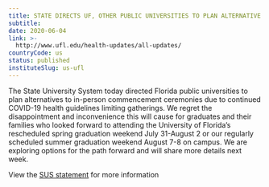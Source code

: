 ```yaml
---
title: STATE DIRECTS UF, OTHER PUBLIC UNIVERSITIES TO PLAN ALTERNATIVE SUMMER COMMENCEMENTS
subtitle: 
date: 2020-06-04
link: >-
  http://www.ufl.edu/health-updates/all-updates/
countryCode: us
status: published
instituteSlug: us-ufl
---
```

The State University System today directed Florida public universities to plan alternatives to in-person commencement ceremonies due to continued COVID-19 health guidelines limiting gatherings. We regret the disappointment and inconvenience this will cause for graduates and their families who looked forward to attending the University of Florida’s rescheduled spring graduation weekend July 31-August 2 or our regularly scheduled summer graduation weekend August 7-8 on campus. We are exploring options for the path forward and will share more details next week.  
  
View the [SUS statement](https://www.flbog.edu/2020/06/04/state-university-system-directs-universities-to-plan-alternate-summer-commencement/) for more information
